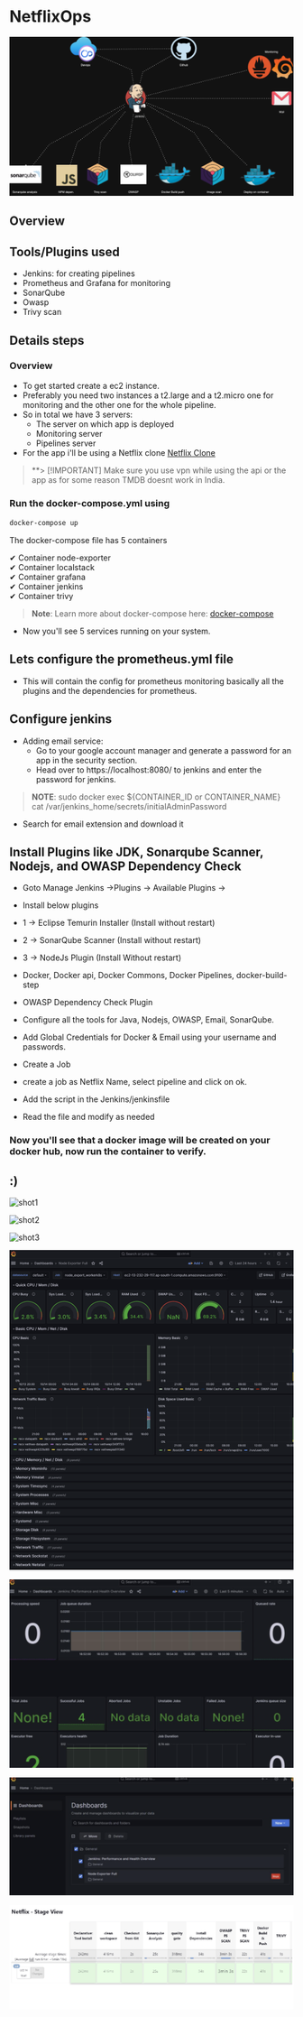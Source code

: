 # NetflixOps

![NetflixOps System Design](assets/NetflixOps.png)


## Overview


## Tools/Plugins used
- Jenkins: for creating pipelines
- Prometheus and Grafana for monitoring
- SonarQube
- Owasp
- Trivy scan

## Details steps

### Overview
- To get started create a ec2 instance.
- Preferably you need two instances a t2.large and a t2.micro one for monitoring and the other one for the whole pipeline.
- So in total we have 3 servers:
    - The server on which app is deployed
    - Monitoring server
    - Pipelines server
- For the app i'll be using a Netflix clone [Netflix Clone](https://github.com/gsbarure/netflix-clone-react-typescript) 
>**> [!IMPORTANT]
> Make sure you use vpn while using the api or the app as for some reason TMDB doesnt work in India.


### Run the docker-compose.yml using

```sh 
docker-compose up
```

The docker-compose file has 5 containers

 ✔ Container node-exporter         
 ✔ Container localstack  
 ✔ Container grafana     
 ✔ Container jenkins      
 ✔ Container trivy    

>**Note**: Learn more about docker-compose here: [docker-compose](https://docs.docker.com/compose/)

- Now you'll see 5 services running on your system.

## Lets configure the prometheus.yml file

- This will contain the config for prometheus monitoring basically all the plugins and the dependencies for prometheus.

## Configure jenkins

- Adding email service:
    - Go to your google account manager and generate a password for an app in the security section.
    - Head over to https://localhost:8080/ to jenkins and enter the password for jenkins.
>**NOTE**: sudo docker exec ${CONTAINER_ID or CONTAINER_NAME} cat /var/jenkins_home/secrets/initialAdminPassword

- Search for email extension and download it 

##  Install Plugins like JDK, Sonarqube Scanner, Nodejs, and OWASP Dependency Check

- Goto Manage Jenkins →Plugins → Available Plugins →

- Install below plugins

- 1 → Eclipse Temurin Installer (Install without restart)

- 2 → SonarQube Scanner (Install without restart)

- 3 → NodeJs Plugin (Install Without restart)

- Docker, Docker api, Docker Commons, Docker Pipelines, docker-build-step
- OWASP Dependency Check Plugin 

- Configure all the tools for Java, Nodejs, OWASP, Email, SonarQube.

- Add Global Credentials for Docker & Email using your username and passwords.

- Create a Job

- create a job as Netflix Name, select pipeline and click on ok. 

- Add the script in the Jenkins/jenkinsfile

- Read the file and modify as needed

### Now you'll see that a docker image will be created on your docker hub, now run the container to verify.

## :)


![shot1](assets/shot6.png)

![shot2](assets/shot1.png)

![shot3](assets/shot2.png)

![shot4](assets/shot3.png)

![shot5](assets/shot4.png)

![shot6](assets/shot5.png)

![shot7](assets/shot7.png)


